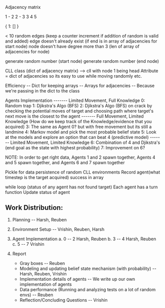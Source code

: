 Adjacency matrix

1 - 2
2 - 3
3
4
5

{
    1: []
}

< 10 random edges (keep a counter increment if addition of random is valid and added)
edge doesn't already exist (if end is in array of adjacencies for start node)
node doesn't have degree more than 3 (len of array of adjacencies for node)

generate random number (start node)
generate random number (end node)


CLL class (dict of adjacency matrix) --> cll with node 1 being head
    Attribute = dict of adjacencies so its easy to use while moving randomly etc.

Efficiency 
-- Dict for keeping arrays
-- Arrays for adjacencies
-- Because we're passing in the dict to the class


Agents Implementation
------- Limited Movement, Full Knowledge
0: Random trap
1: Djikstra's Algo (BFS)
2: Djikstra's Algo (BFS) on crack by checking the potential moves of target and choosing path where target's next move is the closest to the agent
------- Full Movement, Limited Knowledge
(How do we keep track of the Knowledge/evidence that you acquired)
3: The same as Agent 0? but with free movement but its still a landmine
4: Markov model and pick the most probable belief state
5: Look at the models and explore an option that can beat 4 (predictive model)
------- Limited Movement, Limited Knowledge
6: Combination of 4 and Djikstra's (end goal as the state with highest probability)
7: Improvement on 6?

NOTE: In order to get right data, Agents 1 and 2 spawn together, Agents 4 and 5 spawn together, and Agents 6 and 7 spawn together

Pickle for data persistence of random CLL environments
Record agent(what timestep is the target acquired) success in array 

while loop (status of any agent has not found target)
    Each agent has a turn function
    Update status of agent


## Work Distribution:
1. Planning -- Harsh, Reuben
2. Environment Setup -- Vrishin, Reuben, Harsh
3. Agent Implementation
    a. 0 -- 2 Harsh, Reuben
    b. 3 -- 4 Harsh, Reuben
    c. 5 -- 7 Vrishin


4. Report
    - Gray boxes -- Reuben
    - Modeling and updating belief state mechanism (with probability) -- Harsh, Reuben, Vrishin
    - Implementation details of agents -- We write up our own implementation of agents
    - Data performance (Running and analyzing tests on a lot of random envs) -- Reuben
    - Reflection/Concluding Questions -- Vrishin